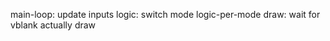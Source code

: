 main-loop:
	update inputs
	logic:
		switch mode
		logic-per-mode
	draw:
		wait for vblank
		actually draw

